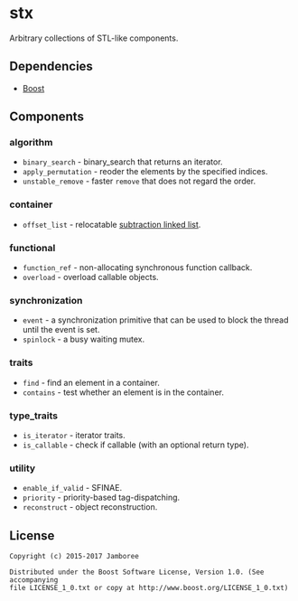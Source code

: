 stx
=====

Arbitrary collections of STL-like components.

## Dependencies

- [Boost](http://www.boost.org/)

## Components

### algorithm
- `binary_search` - binary_search that returns an iterator.
- `apply_permutation` - reoder the elements by the specified indices.
- `unstable_remove` - faster `remove` that does not regard the order.

### container
- `offset_list` - relocatable [subtraction linked list](http://en.wikipedia.org/wiki/XOR_linked_list#Subtraction_linked_list).

### functional
- `function_ref` - non-allocating synchronous function callback.
- `overload` - overload callable objects.

### synchronization
- `event` -  a synchronization primitive that can be used to block the thread until the event is set.
- `spinlock` -  a busy waiting mutex.

### traits
- `find` - find an element in a container.
- `contains` - test whether an element is in the container.

### type_traits
- `is_iterator` - iterator traits.
- `is_callable` - check if callable (with an optional return type).

### utility
- `enable_if_valid` - SFINAE.
- `priority` - priority-based tag-dispatching.
- `reconstruct` - object reconstruction.

## License

    Copyright (c) 2015-2017 Jamboree

    Distributed under the Boost Software License, Version 1.0. (See accompanying
    file LICENSE_1_0.txt or copy at http://www.boost.org/LICENSE_1_0.txt)
